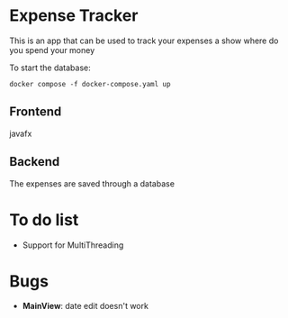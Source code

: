 # Expense Tracker

This is an app that can be used to track your expenses a show where do you spend your money

To start the database:
```shell
docker compose -f docker-compose.yaml up
```

## Frontend

javafx

## Backend 

The expenses are saved through a database 

# To do list

* Support for MultiThreading

# Bugs

* __MainView__: date edit doesn't work

